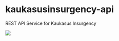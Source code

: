 # kaukasusinsurgency-api
REST API Service for Kaukasus Insurgency

<a href='http://158.69.193.117:8080/job/KI-Demo-Build/'><img src='http://158.69.193.117:8080/job/KI-Demo-Build/badge/icon'></a>
